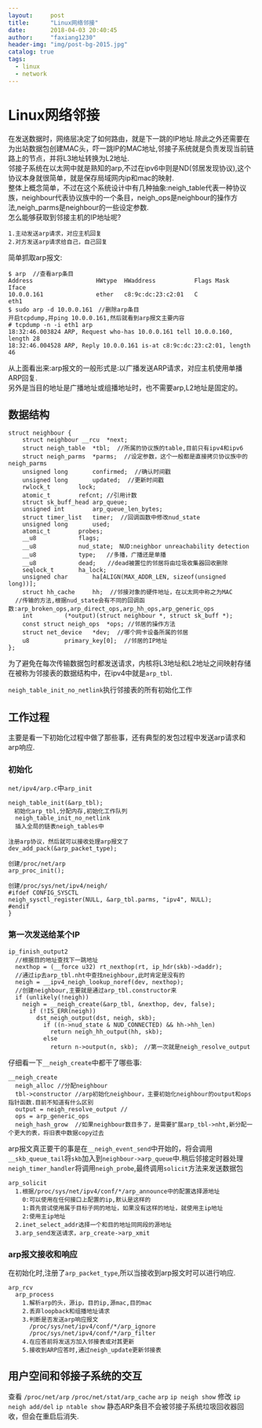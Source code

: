 ```yaml
---
layout:     post
title:      "Linux网络邻接"
date:       2018-04-03 20:40:45
author:     "faxiang1230"
header-img: "img/post-bg-2015.jpg"
catalog: true
tags:
  - linux
  - network
---
```

# Linux网络邻接
在发送数据时，网络层决定了如何路由，就是下一跳的IP地址.除此之外还需要在为出站数据包创建MAC头，吓一跳IP的MAC地址,邻接子系统就是负责发现当前链路上的节点，并将L3地址转换为L2地址.  
邻接子系统在以太网中就是熟知的arp,不过在ipv6中则是ND(邻居发现协议),这个协议本身就很简单，就是保存局域网内ip和mac的映射.  
整体上概念简单，不过在这个系统设计中有几种抽象:neigh_table代表一种协议族，neighbour代表协议族中的一个条目，neigh_ops是neighbour的操作方法,neigh_parms是neighbour的一些设定参数.  
怎么能够获取到邻接主机的IP地址呢?
```
1.主动发送arp请求，对应主机回复
2.对方发送arp请求给自己，自己回复
```
简单抓取arp报文:
```
$ arp  //查看arp条目
Address                  HWtype  HWaddress           Flags Mask            Iface
10.0.0.161               ether   c8:9c:dc:23:c2:01   C                     eth1
$ sudo arp -d 10.0.0.161　//删除arp条目
开启tcpdump,并ping 10.0.0.161,然后就看到arp报文主要内容
# tcpdump -n -i eth1 arp
18:32:46.003824 ARP, Request who-has 10.0.0.161 tell 10.0.0.160, length 28
18:32:46.004528 ARP, Reply 10.0.0.161 is-at c8:9c:dc:23:c2:01, length 46
```
从上面看出来:arp报文的一般形式是:以广播发送ARP请求，对应主机使用单播ARP回复.  
另外是当目的地址是广播地址或组播地址时，也不需要arp,L2地址是固定的。
## 数据结构
```
struct neighbour {
	struct neighbour __rcu	*next;
	struct neigh_table	*tbl;  //所属的协议族的table,目前只有ipv4和ipv6
	struct neigh_parms	*parms;  //设定参数，这个一般都是直接拷贝协议族中的neigh_parms
	unsigned long		confirmed;  //确认时间戳
	unsigned long		updated;  //更新时间戳
	rwlock_t		lock;
	atomic_t		refcnt; //引用计数
	struct sk_buff_head	arp_queue;
	unsigned int		arp_queue_len_bytes;
	struct timer_list	timer;  //回调函数中修改nud_state
	unsigned long		used;
	atomic_t		probes;
	__u8			flags;
	__u8			nud_state;　NUD:neighbor unreachability detection
	__u8			type;   //多播，广播还是单播
	__u8			dead;　　//dead被置位的邻居将由垃圾收集器回收删除
	seqlock_t		ha_lock;
	unsigned char		ha[ALIGN(MAX_ADDR_LEN, sizeof(unsigned long))];
	struct hh_cache		hh;  //邻接对象的硬件地址，在以太网中称之为MAC
  //传输的方法,根据nud_state会有不同的回调函数:arp_broken_ops,arp_direct_ops,arp_hh_ops,arp_generic_ops
	int			(*output)(struct neighbour *, struct sk_buff *);
	const struct neigh_ops	*ops; //邻居的操作方法
	struct net_device	*dev;  //哪个网卡设备所属的邻居
	u8			primary_key[0];  //邻居的IP地址
};
```
为了避免在每次传输数据包时都发送请求，内核将L3地址和L2地址之间映射存储在被称为邻接表的数据结构中，在ipv4中就是`arp_tbl`.

`neigh_table_init_no_netlink`执行邻接表的所有初始化工作  
## 工作过程
主要是看一下初始化过程中做了那些事，还有典型的发包过程中发送arp请求和arp响应.  
### 初始化
`net/ipv4/arp.c`中`arp_init`
```
neigh_table_init(&arp_tbl);
　初始化arp_tbl,分配内存,初始化工作队列
  neigh_table_init_no_netlink
  插入全局的链表neigh_tables中

注册arp协议，然后就可以接收处理arp报文了
dev_add_pack(&arp_packet_type);

创建/proc/net/arp
arp_proc_init();

创建/proc/sys/net/ipv4/neigh/
#ifdef CONFIG_SYSCTL
neigh_sysctl_register(NULL, &arp_tbl.parms, "ipv4", NULL);
#endif
}
```
### 第一次发送给某个IP
```
ip_finish_output2
  //根据目的地址查找下一跳地址
  nexthop = (__force u32) rt_nexthop(rt, ip_hdr(skb)->daddr);
  //通过ip去arp_tbl.nht中查找neighbour,此时肯定是没有的
  neigh = __ipv4_neigh_lookup_noref(dev, nexthop);
  //创建neighbour,主要就是通过arp_tbl.constructor来
  if (unlikely(!neigh))
    neigh = __neigh_create(&arp_tbl, &nexthop, dev, false);
      if (!IS_ERR(neigh))
        dst_neigh_output(dst, neigh, skb);
          if ((n->nud_state & NUD_CONNECTED) && hh->hh_len)
            return neigh_hh_output(hh, skb);
          else
            return n->output(n, skb);　//第一次就是neigh_resolve_output
```
仔细看一下`__neigh_create`中都干了哪些事:
```
__neigh_create
  neigh_alloc //分配neighbour
  tbl->constructor //arp初始化neighbour，主要初始化neighbour的output和ops指针函数.目前不知道有什么区别
  output = neigh_resolve_output //
  ops = arp_generic_ops
  neigh_hash_grow  //如果neighbour数目多了，是需要扩展arp_tbl->nht,新分配一个更大的表，将旧表中数据copy过去
```
arp报文真正要干的事是在`__neigh_event_send`中开始的，将会调用`__skb_queue_tail`将`skb`加入到`neighbour->arp_queue`中.稍后邻接定时器处理`neigh_timer_handler`将调用`neigh_probe`,最终调用`solicit`方法来发送数据包
```
arp_solicit
  1.根据/proc/sys/net/ipv4/conf/*/arp_announce中的配置选择源地址
    0:可以使用在任何接口上配置的ip,默认是这样的
    1:首先尝试使用属于目标子网的地址，如果没有这样的地址，就使用主ip地址
    2:使用主ip地址
  2.inet_select_addr选择一个和目的地址同网段的源地址
  3.arp_send发送请求，arp_create->arp_xmit
```
### arp报文接收和响应
在初始化时,注册了`arp_packet_type`,所以当接收到arp报文时可以进行响应.  
```
arp_rcv
  arp_process
    1.解析arp的头，源ip，目的ip,源mac,目的mac
    2.丢弃loopback和组播地址请求
    3.判断是否发送arp响应报文
      /proc/sys/net/ipv4/conf/*/arp_ignore
      /proc/sys/net/ipv4/conf/*/arp_filter
    4.在应答前将发送方加入邻接表或对其更新
    5.接收到ARP应答时,通过neigh_update更新邻接表
```
## 用户空间和邻接子系统的交互
查看
`/proc/net/arp`
`/proc/net/stat/arp_cache`
`arp`
`ip neigh show`
修改
`ip neigh add/del`
`ip ntable show`
静态ARP条目不会被邻接子系统垃圾回收器回收，但会在重启后消失.
